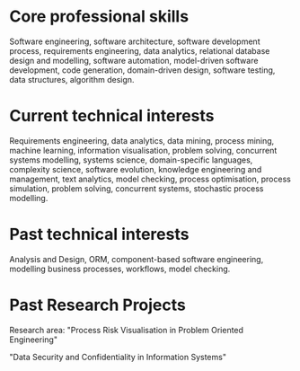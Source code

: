 # Core professional skills
Software engineering, software architecture, software development process, requirements engineering, data analytics, relational database design and modelling, software automation, model-driven software development, code generation, domain-driven design, software testing, data structures, algorithm design.

# Current technical interests
Requirements engineering, data analytics, data mining, process mining, machine learning, information visualisation, problem solving, concurrent systems modelling, systems science, domain-specific languages, complexity science, software evolution, knowledge engineering and management, text analytics, model checking, process optimisation, process simulation, problem solving, concurrent systems, stochastic process modelling.

# Past technical interests
Analysis and Design, ORM, component-based software engineering, modelling business processes, workflows, model checking.

# Past Research Projects
Research area: "Process Risk Visualisation in Problem Oriented Engineering" 

"Data Security and Confidentiality in Information Systems"